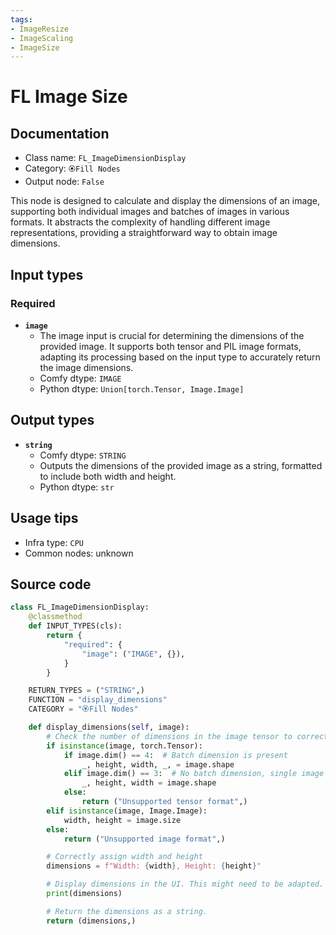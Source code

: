 ```yaml
---
tags:
- ImageResize
- ImageScaling
- ImageSize
---
```


# FL Image Size
## Documentation
- Class name: `FL_ImageDimensionDisplay`
- Category: `🏵️Fill Nodes`
- Output node: `False`

This node is designed to calculate and display the dimensions of an image, supporting both individual images and batches of images in various formats. It abstracts the complexity of handling different image representations, providing a straightforward way to obtain image dimensions.
## Input types
### Required
- **`image`**
    - The image input is crucial for determining the dimensions of the provided image. It supports both tensor and PIL image formats, adapting its processing based on the input type to accurately return the image dimensions.
    - Comfy dtype: `IMAGE`
    - Python dtype: `Union[torch.Tensor, Image.Image]`
## Output types
- **`string`**
    - Comfy dtype: `STRING`
    - Outputs the dimensions of the provided image as a string, formatted to include both width and height.
    - Python dtype: `str`
## Usage tips
- Infra type: `CPU`
- Common nodes: unknown


## Source code
```python
class FL_ImageDimensionDisplay:
    @classmethod
    def INPUT_TYPES(cls):
        return {
            "required": {
                "image": ("IMAGE", {}),
            }
        }

    RETURN_TYPES = ("STRING",)
    FUNCTION = "display_dimensions"
    CATEGORY = "🏵️Fill Nodes"

    def display_dimensions(self, image):
        # Check the number of dimensions in the image tensor to correctly unpack the dimensions
        if isinstance(image, torch.Tensor):
            if image.dim() == 4:  # Batch dimension is present
                _, height, width, _, = image.shape
            elif image.dim() == 3:  # No batch dimension, single image
                _, height, width = image.shape
            else:
                return ("Unsupported tensor format",)
        elif isinstance(image, Image.Image):
            width, height = image.size
        else:
            return ("Unsupported image format",)

        # Correctly assign width and height
        dimensions = f"Width: {width}, Height: {height}"

        # Display dimensions in the UI. This might need to be adapted.
        print(dimensions)

        # Return the dimensions as a string.
        return (dimensions,)

```
